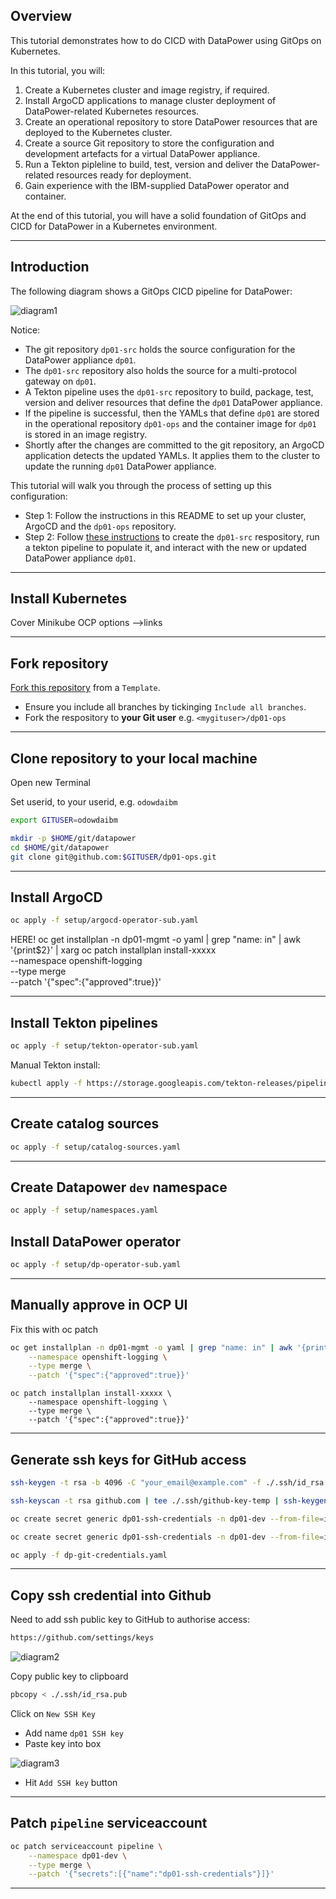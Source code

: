 ## Overview

This tutorial demonstrates how to do CICD with DataPower using GitOps on Kubernetes. 

In this tutorial, you will:

1. Create a Kubernetes cluster and image registry, if required.
2. Install ArgoCD applications to manage cluster deployment of DataPower-related Kubernetes resources.
3. Create an operational repository to store DataPower resources that are deployed to the Kubernetes cluster.
4. Create a source Git repository to store the configuration and development artefacts for a virtual DataPower appliance.
5. Run a Tekton pipleline to build, test, version and deliver the DataPower-related resources ready for deployment.
6. Gain experience with the IBM-supplied DataPower operator and container.

At the end of this tutorial, you will have a solid foundation of GitOps and CICD for DataPower in a Kubernetes environment.

---

## Introduction 

The following diagram shows a GitOps CICD pipeline for DataPower:

![diagram1](./docs/images/diagram1.drawio.png)

Notice: 

- The git repository `dp01-src` holds the source configuration for the DataPower appliance `dp01`.
- The `dp01-src` repository also holds the source for a multi-protocol gateway on `dp01`.
- A Tekton pipeline uses the `dp01-src` repository to build, package, test, version and deliver resources that define the `dp01` DataPower appliance.
- If the pipeline is successful, then the YAMLs that define `dp01` are stored in the operational repository `dp01-ops` and the container image for `dp01` is stored in an image registry.
- Shortly after the changes are committed to the git repository, an ArgoCD application detects the updated YAMLs. It applies them to the cluster to update the running `dp01` DataPower appliance.

This tutorial will walk you through the process of setting up this configuration:
- Step 1: Follow the instructions in this README to set up your cluster, ArgoCD and the `dp01-ops` repository.
- Step 2: Follow [these instructions](https://github.com/dp-auto/dpxx-src#readme) to create the `dp01-src` respository, run a tekton pipeline to populate it, and interact with the new or updated DataPower appliance `dp01`.

---

## Install Kubernetes

Cover Minikube OCP options -->links

---

## Fork repository
[Fork this repository](https://github.com/dp-auto/dpxx-ops/generate) from a `Template`. 
  - Ensure you include all branches by tickinging `Include all branches`. 
  - Fork the respository to **your Git user** e.g. `<mygituser>/dp01-ops`

---

## Clone repository to your local machine

Open new Terminal

Set userid, to your userid, e.g. `odowdaibm`

```bash
export GITUSER=odowdaibm
```

```bash
mkdir -p $HOME/git/datapower
cd $HOME/git/datapower
git clone git@github.com:$GITUSER/dp01-ops.git
```

---

## Install ArgoCD 

```bash
oc apply -f setup/argocd-operator-sub.yaml
```
HERE!
oc get installplan -n dp01-mgmt -o yaml | grep "name: in" | awk '{print$2}' | xarg oc patch installplan install-xxxxx \
    --namespace openshift-logging \
    --type merge \
    --patch '{"spec":{"approved":true}}'

---

## Install Tekton pipelines

```bash
oc apply -f setup/tekton-operator-sub.yaml
```

Manual Tekton install: 
```bash
kubectl apply -f https://storage.googleapis.com/tekton-releases/pipeline/previous/v0.16.3/release.yaml)
```

---

## Create catalog sources

```bash
oc apply -f setup/catalog-sources.yaml
```

---

## Create Datapower `dev` namespace 

```bash
oc apply -f setup/namespaces.yaml
```

## Install DataPower operator

```bash
oc apply -f setup/dp-operator-sub.yaml
```

---

## Manually approve in OCP UI

Fix this with oc patch

```bash
oc get installplan -n dp01-mgmt -o yaml | grep "name: in" | awk '{print$2}' | xarg oc patch installplan install-xxxxx \
    --namespace openshift-logging \
    --type merge \
    --patch '{"spec":{"approved":true}}'
```

```
oc patch installplan install-xxxxx \
    --namespace openshift-logging \
    --type merge \
    --patch '{"spec":{"approved":true}}'
```

---

## Generate ssh keys for GitHub access

```bash
ssh-keygen -t rsa -b 4096 -C "your_email@example.com" -f ./.ssh/id_rsa -q -N ""
```

```bash
ssh-keyscan -t rsa github.com | tee ./.ssh/github-key-temp | ssh-keygen -lf - && cat ./.ssh/github-key-temp >> ./.ssh/known_hosts
```

```bash
oc create secret generic dp01-ssh-credentials -n dp01-dev --from-file=id_rsa=./.ssh/id_rsa --from-file=known_hosts=./.ssh/known_hosts --from-file=./.ssh/config --dry-run=client -o=yaml
```

```bash
oc create secret generic dp01-ssh-credentials -n dp01-dev --from-file=id_rsa=./.ssh/id_rsa --from-file=known_hosts=./.ssh/known_hosts --from-file=./.ssh/config --dry-run=client -o yaml > dp-git-credentials.yaml
```

```bash
oc apply -f dp-git-credentials.yaml
```

---

## Copy ssh credential into Github

Need to add ssh public key to GitHub to authorise access:

```bash
https://github.com/settings/keys
```

![diagram2](./docs/images/diagram2.png)


Copy public key to clipboard

```bash
pbcopy < ./.ssh/id_rsa.pub
```

Click on `New SSH Key`

* Add name `dp01 SSH key`
* Paste key into box

![diagram3](./docs/images/diagram3.png)

* Hit `Add SSH key` button

---

## Patch `pipeline` serviceaccount

```bash
oc patch serviceaccount pipeline \
    --namespace dp01-dev \
    --type merge \
    --patch '{"secrets":[{"name":"dp01-ssh-credentials"}]}'
```

---

